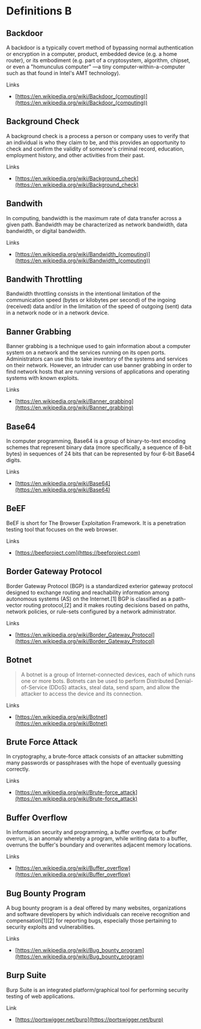 # Definitions B

## Backdoor
A backdoor is a typically covert method of bypassing normal authentication or encryption in a computer, product, embedded device (e.g. a home router), or its embodiment (e.g. part of a cryptosystem, algorithm, chipset, or even a "homunculus computer" —a tiny computer-within-a-computer such as that found in Intel's AMT technology).

Links
- [https://en.wikipedia.org/wiki/Backdoor_(computing)](https://en.wikipedia.org/wiki/Backdoor_(computing))

## Background Check
A background check is a process a person or company uses to verify that an individual is who they claim to be, and this provides an opportunity to check and confirm the validity of someone's criminal record, education, employment history, and other activities from their past.

Links
- [https://en.wikipedia.org/wiki/Background_check](https://en.wikipedia.org/wiki/Background_check)

## Bandwith
In computing, bandwidth is the maximum rate of data transfer across a given path.
Bandwidth may be characterized as network bandwidth, data bandwidth, or digital bandwidth.

Links
- [https://en.wikipedia.org/wiki/Bandwidth_(computing)](https://en.wikipedia.org/wiki/Bandwidth_(computing))

## Bandwith Throttling
Bandwidth throttling consists in the intentional limitation of the communication speed (bytes or kilobytes per second) of the ingoing (received) data and/or in the limitation of the speed of outgoing (sent) data in a network node or in a network device.

## Banner Grabbing
Banner grabbing is a technique used to gain information about a computer system on a network and the services running on its open ports. Administrators can use this to take inventory of the systems and services on their network. However, an intruder can use banner grabbing in order to find network hosts that are running versions of applications and operating systems with known exploits.

Links
- [https://en.wikipedia.org/wiki/Banner_grabbing](https://en.wikipedia.org/wiki/Banner_grabbing)

## Base64
In computer programming, Base64 is a group of binary-to-text encoding schemes that represent binary data (more specifically, a sequence of 8-bit bytes) in sequences of 24 bits that can be represented by four 6-bit Base64 digits.

Links
- [https://en.wikipedia.org/wiki/Base64](https://en.wikipedia.org/wiki/Base64)

## BeEF
BeEF is short for The Browser Exploitation Framework.
It is a penetration testing tool that focuses on the web browser.

Links
- [https://beefproject.com](https://beefproject.com)

## Border Gateway Protocol
Border Gateway Protocol (BGP) is a standardized exterior gateway protocol designed to exchange routing and reachability information among autonomous systems (AS) on the Internet.[1] BGP is classified as a path-vector routing protocol,[2] and it makes routing decisions based on paths, network policies, or rule-sets configured by a network administrator.

Links
- [https://en.wikipedia.org/wiki/Border_Gateway_Protocol](https://en.wikipedia.org/wiki/Border_Gateway_Protocol)

## Botnet
> A botnet is a group of Internet-connected devices, each of which runs one or more bots.
> Botnets can be used to perform Distributed Denial-of-Service (DDoS) attacks, steal data, send spam, and allow the attacker to access the device and its connection.

Links
- [https://en.wikipedia.org/wiki/Botnet](https://en.wikipedia.org/wiki/Botnet)

## Brute Force Attack
In cryptography, a brute-force attack consists of an attacker submitting many passwords or passphrases with the hope of eventually guessing correctly.

Links
- [https://en.wikipedia.org/wiki/Brute-force_attack](https://en.wikipedia.org/wiki/Brute-force_attack)

## Buffer Overflow
In information security and programming, a buffer overflow, or buffer overrun, is an anomaly whereby a program, while writing data to a buffer, overruns the buffer's boundary and overwrites adjacent memory locations.

Links
- [https://en.wikipedia.org/wiki/Buffer_overflow](https://en.wikipedia.org/wiki/Buffer_overflow)

## Bug Bounty Program
A bug bounty program is a deal offered by many websites, organizations and software developers by which individuals can receive recognition and compensation[1][2] for reporting bugs, especially those pertaining to security exploits and vulnerabilities.

Links
- [https://en.wikipedia.org/wiki/Bug_bounty_program](https://en.wikipedia.org/wiki/Bug_bounty_program)

## Burp Suite
Burp Suite is an integrated platform/graphical tool for performing security testing of web applications.

Link
- [https://portswigger.net/burp](https://portswigger.net/burp)

